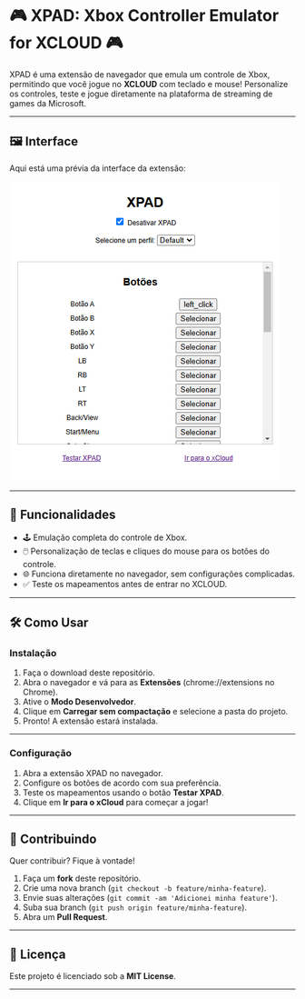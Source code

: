 # 🎮 XPAD: Xbox Controller Emulator for XCLOUD 🎮  

XPAD é uma extensão de navegador que emula um controle de Xbox, permitindo que você jogue no **XCLOUD** com teclado e mouse! Personalize os controles, teste e jogue diretamente na plataforma de streaming de games da Microsoft.  

---

## 🖼️ Interface  

Aqui está uma prévia da interface da extensão:  

![XPAD Interface](./images/preview.png)  

---

## 🚀 Funcionalidades  

- 🕹️ Emulação completa do controle de Xbox.  
- 🖱️ Personalização de teclas e cliques do mouse para os botões do controle.  
- 🌐 Funciona diretamente no navegador, sem configurações complicadas.  
- ✅ Teste os mapeamentos antes de entrar no XCLOUD.  

---

## 🛠️ Como Usar  

### Instalação  

1. Faça o download deste repositório.  
2. Abra o navegador e vá para as **Extensões** (chrome://extensions no Chrome).  
3. Ative o **Modo Desenvolvedor**.  
4. Clique em **Carregar sem compactação** e selecione a pasta do projeto.  
5. Pronto! A extensão estará instalada.  

---

### Configuração  

1. Abra a extensão XPAD no navegador.  
2. Configure os botões de acordo com sua preferência.  
3. Teste os mapeamentos usando o botão **Testar XPAD**.  
4. Clique em **Ir para o xCloud** para começar a jogar!  

---

## 🔧 Contribuindo  

Quer contribuir? Fique à vontade!  

1. Faça um **fork** deste repositório.  
2. Crie uma nova branch (`git checkout -b feature/minha-feature`).  
3. Envie suas alterações (`git commit -am 'Adicionei minha feature'`).  
4. Suba sua branch (`git push origin feature/minha-feature`).  
5. Abra um **Pull Request**.  

---

## 📑 Licença  

Este projeto é licenciado sob a **MIT License**.  

---